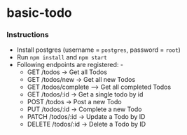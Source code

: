 # basic-todo
### Instructions
* Install postgres (username = `postgres`, password = `root`)
* Run `npm install` and `npm start`
* Following endpoints are registered: -
    * GET /todos -> Get all Todos
    * GET /todos/new -> Get all new Todos
    * GET /todos/complete --> Get all completed Todos
    * GET /todos/:id -> Get a single todo by id
    * POST /todos -> Post a new Todo
    * PUT /todos/:id -> Complete a new Todo
    * PATCH /todos/:id -> Update a Todo by ID
    * DELETE /todos/:id -> Delete a Todo by ID

